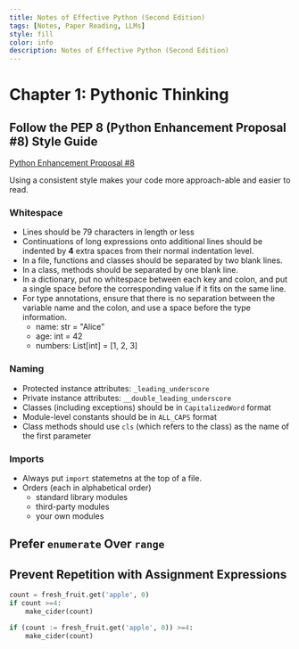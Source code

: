 ```yaml
---
title: Notes of Effective Python (Second Edition)
tags: [Notes, Paper Reading, LLMs]
style: fill
color: info
description: Notes of Effective Python (Second Edition)
---
```

# Chapter 1: Pythonic Thinking

## Follow the PEP 8 (Python  Enhancement  Proposal  #8) Style Guide

[Python Enhancement Proposal #8](https://www.python.org/dev/peps/pep-0008/)

Using  a  consistent  style  makes  your  code  more  approach-able  and  easier  to  read.

### Whitespace

- Lines should be 79 characters in length or less
- Continuations of long expressions onto additional lines should be indented by **4** extra  spaces from their normal indentation level.
- In a file, functions and classes should be separated by two blank lines.
- In a class, methods should be separated by one blank line.
- In a dictionary, put no whitespace  between each key and colon, and put a single space before the corresponding value if it fits on the same line.
- For type annotations, ensure that there is no separation between the variable name and the colon, and use a space before the type information.
  - name: str = "Alice"
  - age: int = 42
  - numbers: List[int] = [1, 2, 3]

### Naming

- Protected instance attributes: `_leading_underscore`
- Private instance attributes: `__double_leading_underscore`
- Classes (including exceptions) should be in `CapitalizedWord` format
- Module-level constants should be in `ALL_CAPS` format
- Class methods should use `cls` (which refers to the class) as the name of the first parameter

### Imports

- Always put `import` statemetns at the top of a file.
- Orders (each in alphabetical order)
  - standard library modules
  - third-party modules
  - your own modules

## Prefer `enumerate` Over `range`

## Prevent Repetition with Assignment Expressions

```python
count = fresh_fruit.get('apple', 0)
if count >=4:
	make_cider(count)

if (count := fresh_fruit.get('apple', 0)) >=4:
	make_cider(count)
```
